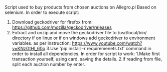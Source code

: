 Script used to buy products from chosen auctions
on Allegro.pl
Based on selenium.
In order to execute script:
1. Download geckodriver for firefox from: https://github.com/mozilla/geckodriver/releases
2. Extract and unzip and move the geckodriver file to /usr/local/bin/ directory if on linux
or if on windows add geckodriver to environment variables. as per instruction: https://www.youtube.com/watch?v=KNzGtHI_60o
3.Use 'pip install -r requiremenets.txt' command in order to install all dependencies.
In order for script to work:
1.Make first transaction yourself, using card, saving the details.
2.If reading from file, split each auction number by enter.
